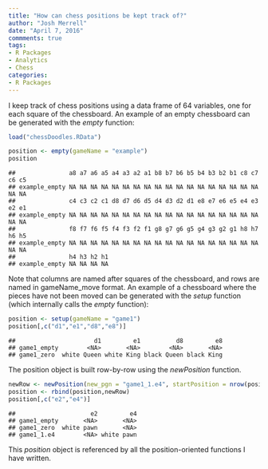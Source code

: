 ```yaml
---
title: "How can chess positions be kept track of?"
author: "Josh Merrell"
date: "April 7, 2016"
commments: true
tags: 
- R Packages
- Analytics
- Chess
categories: 
- R Packages
---
```


I keep track of chess positions using a data frame of 64 variables, one for each square of the chessboard. An example of an empty chessboard can be generated with the *empty* function:


```r
load("chessDoodles.RData")

position <- empty(gameName = "example")
position
```

```
##               a8 a7 a6 a5 a4 a3 a2 a1 b8 b7 b6 b5 b4 b3 b2 b1 c8 c7 c6 c5
## example_empty NA NA NA NA NA NA NA NA NA NA NA NA NA NA NA NA NA NA NA NA
##               c4 c3 c2 c1 d8 d7 d6 d5 d4 d3 d2 d1 e8 e7 e6 e5 e4 e3 e2 e1
## example_empty NA NA NA NA NA NA NA NA NA NA NA NA NA NA NA NA NA NA NA NA
##               f8 f7 f6 f5 f4 f3 f2 f1 g8 g7 g6 g5 g4 g3 g2 g1 h8 h7 h6 h5
## example_empty NA NA NA NA NA NA NA NA NA NA NA NA NA NA NA NA NA NA NA NA
##               h4 h3 h2 h1
## example_empty NA NA NA NA
```

Note that columns are named after squares of the chessboard, and rows are named in gameName_move format. An example of a chessboard where the pieces have not been moved can be generated with the *setup* function (which internally calls the *empty* function):


```r
position <- setup(gameName = "game1")
position[,c("d1","e1","d8","e8")]
```

```
##                      d1         e1          d8         e8
## game1_empty        <NA>       <NA>        <NA>       <NA>
## game1_zero  white Queen white King black Queen black King
```

The position object is built row-by-row using the *newPosition* function.


```r
newRow <- newPosition(new_pgn = "game1_1.e4", startPosition = nrow(position))
position <- rbind(position,newRow)
position[,c("e2","e4")]
```

```
##                     e2         e4
## game1_empty       <NA>       <NA>
## game1_zero  white pawn       <NA>
## game1_1.e4        <NA> white pawn
```

This *position* object is referenced by all the position-oriented functions I have written.

